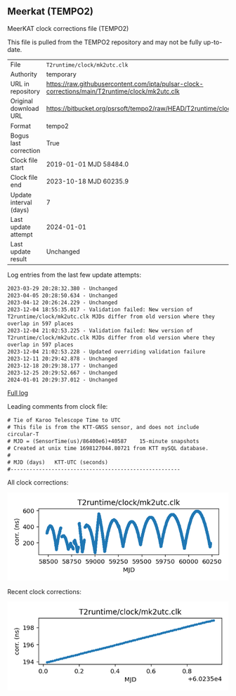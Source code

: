 
## Meerkat (TEMPO2)

MeerKAT clock corrections file (TEMPO2)

This file is pulled from the TEMPO2 repository and may not be fully
up-to-date.

|     |     |
|:--- |:--- |
| File | `T2runtime/clock/mk2utc.clk` |
| Authority | temporary |
| URL in repository | <https://raw.githubusercontent.com/ipta/pulsar-clock-corrections/main/T2runtime/clock/mk2utc.clk> |
| Original download URL | <https://bitbucket.org/psrsoft/tempo2/raw/HEAD/T2runtime/clock/mk2utc.clk> |
| Format | tempo2 |
| Bogus last correction | True |
| Clock file start | 2019-01-01 MJD 58484.0 |
| Clock file end | 2023-10-18 MJD 60235.9 |
| Update interval (days) | 7 |
| Last update attempt | 2024-01-01 |
| Last update result | Unchanged |

Log entries from the last few update attempts:
```
2023-03-29 20:28:32.380 - Unchanged
2023-04-05 20:28:50.634 - Unchanged
2023-04-12 20:26:24.229 - Unchanged
2023-12-04 18:55:35.017 - Validation failed: New version of T2runtime/clock/mk2utc.clk MJDs differ from old version where they overlap in 597 places
2023-12-04 21:02:53.225 - Validation failed: New version of T2runtime/clock/mk2utc.clk MJDs differ from old version where they overlap in 597 places
2023-12-04 21:02:53.228 - Updated overriding validation failure
2023-12-11 20:29:42.878 - Unchanged
2023-12-18 20:29:38.177 - Unchanged
2023-12-25 20:29:52.667 - Unchanged
2024-01-01 20:29:37.012 - Unchanged
```
[Full log](https://raw.githubusercontent.com/ipta/pulsar-clock-corrections/main/log/T2runtime/clock/mk2utc.clk.log)

Leading comments from clock file:

    # Tie of Karoo Telescope Time to UTC
    # This file is from the KTT-GNSS sensor, and does not include circular-T
    # MJD = (SensorTime(us)/86400e6)+40587    15-minute snapshots
    # Created at unix time 1698127044.80721 from KTT mySQL database.
    #
    # MJD (days)   KTT-UTC (seconds)
    #------------------------------------------------------



All clock corrections:

![plot of all clock corrections](mk2utc.clk.png "All corrections")

Recent clock corrections:

![plot of recent clock corrections](mk2utc.clk.short.png "Recent corrections")


